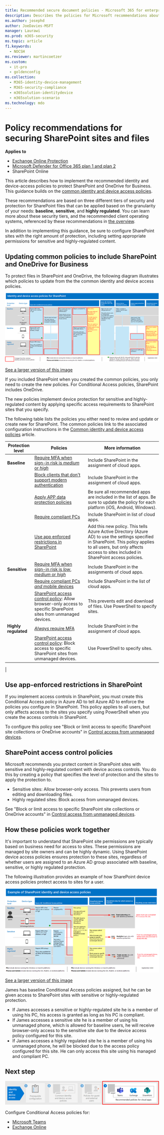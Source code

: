 ```yaml
---
title: Recommended secure document policies - Microsoft 365 for enterprise | Microsoft Docs
description: Describes the policies for Microsoft recommendations about how to secure SharePoint file access.
ms.author: josephd
author: JoeDavies-MSFT
manager: Laurawi
ms.prod: m365-security
ms.topic: article
f1.keywords: 
  - NOCSH
ms.reviewer: martincoetzer
ms.custom: 
  - it-pro
  - goldenconfig
ms.collection: 
  - M365-identity-device-management
  - M365-security-compliance
  - m365solution-identitydevice
  - m365solution-scenario
ms.technology: mdo
---
```


# Policy recommendations for securing SharePoint sites and files

**Applies to**
- [Exchange Online Protection](exchange-online-protection-overview.md)
- [Microsoft Defender for Office 365 plan 1 and plan 2](office-365-atp.md)
- SharePoint Online 


This article describes how to implement the recommended identity and device-access policies to protect SharePoint and OneDrive for Business. This guidance builds on the [common identity and device access policies](identity-access-policies.md).

These recommendations are based on three different tiers of security and protection for SharePoint files that can be applied based on the granularity of your needs: **baseline**, **sensitive**, and **highly regulated**. You can learn more about these security tiers, and the recommended client operating systems, referenced by these recommendations in [the overview](microsoft-365-policies-configurations.md).

In addition to implementing this guidance, be sure to configure SharePoint sites with the right amount of protection, including setting appropriate permissions for sensitive and highly-regulated content.

## Updating common policies to include SharePoint and OneDrive for Business

To protect files in SharePoint and OneDrive, the following diagram illustrates which policies to update from the the common identity and device access policies.

[![Summary of policy updates for protecting access to Teams and its dependent services](../../media/microsoft-365-policies-configurations/identity-access-ruleset-sharepoint.png)](https://github.com/MicrosoftDocs/microsoft-365-docs/raw/public/microsoft-365/media/microsoft-365-policies-configurations/identity-access-ruleset-sharepoint.png)

[See a larger version of this image](https://github.com/MicrosoftDocs/microsoft-365-docs/raw/public/microsoft-365/media/microsoft-365-policies-configurations/identity-access-ruleset-sharepoint.png)

If you included SharePoint when you created the common policies, you only need to create the new policies. For Conditional Access policies, SharePoint includes OneDrive.

The new policies implement device protection for sensitive and highly-regulated content by applying specific access requirements to SharePoint sites that you specify.

The following table lists the policies you either need to review and update or create new for SharePoint. The common policies link to the associated configuration instructions in the [Common identity and device access policies](identity-access-policies.md) article.

|Protection level|Policies|More information|
|---|---|---|
|**Baseline**|[Require MFA when sign-in risk is *medium* or *high*](identity-access-policies.md#require-mfa-based-on-sign-in-risk)|Include SharePoint in the assignment of cloud apps.|
||[Block clients that don't support modern authentication](identity-access-policies.md#block-clients-that-dont-support-multi-factor)|Include SharePoint in the assignment of cloud apps.|
||[Apply APP data protection policies](identity-access-policies.md#apply-app-data-protection-policies)|Be sure all recommended apps are included in the list of apps. Be sure to update the policy for each platform (iOS, Android, Windows).|
||[Require compliant PCs](identity-access-policies.md#require-compliant-pcs-but-not-compliant-phones-and-tablets)|Include SharePoint in list of cloud apps.|
||[Use app enforced restrictions in SharePoint](#use-app-enforced-restrictions-in-sharepoint)|Add this new policy. This tells Azure Active Directory (Azure AD) to use the settings specified in SharePoint. This policy applies to all users, but only affects access to sites included in SharePoint access policies.|
|**Sensitive**|[Require MFA when sign-in risk is *low*, *medium* or *high*](identity-access-policies.md#require-mfa-based-on-sign-in-risk)|Include SharePoint in the assignments of cloud apps.|
||[Require compliant PCs *and* mobile devices](identity-access-policies.md#require-compliant-pcs-and-mobile-devices)|Include SharePoint in the list of cloud apps.|
||[SharePoint access control policy](#sharepoint-access-control-policies): Allow browser-only access to specific SharePoint sites from unmanaged devices.|This prevents edit and download of files. Use PowerShell to specify sites.|
|**Highly regulated**|[*Always* require MFA](identity-access-policies.md#require-mfa-based-on-sign-in-risk)|Include SharePoint in the assignment of cloud apps.|
||[SharePoint access control policy](#use-app-enforced-restrictions-in-sharepoint): Block access to specific SharePoint sites from unmanaged devices.|Use PowerShell to specify sites.|
|

## Use app-enforced restrictions in SharePoint

If you implement access controls in SharePoint, you must create this Conditional Access policy in Azure AD to tell Azure AD to enforce the policies you configure in SharePoint. This policy applies to all users, but only affects access to the sites you specify using PowerShell when you create the access controls in SharePoint.

To configure this policy see "Block or limit access to specific SharePoint site collections or OneDrive accounts" in [Control access from unmanaged devices](https://docs.microsoft.com/sharepoint/control-access-from-unmanaged-devices).

## SharePoint access control policies

Microsoft recommends you protect content in SharePoint sites with sensitive and highly-regulated content with device access controls. You do this by creating a policy that specifies the level of protection and the sites to apply the protection to.

- Sensitive sites: Allow browser-only access. This prevents users from editing and downloading files.
- Highly regulated sites: Block access from unmanaged devices.

See "Block or limit access to specific SharePoint site collections or OneDrive accounts" in [Control access from unmanaged devices](https://docs.microsoft.com/sharepoint/control-access-from-unmanaged-devices).

## How these policies work together

It's important to understand that SharePoint site permissions are typically based on business need for access to sites. These permissions are managed by site owners and can be highly dynamic. Using SharePoint device access policies ensures protection to these sites, regardless of whether users are assigned to an Azure AD group associated with baseline, sensitive, or highly regulated protection.

The following illustration provides an example of how SharePoint device access policies protect access to sites for a user.

[![Example of how SharePoint device access policies protect sites](../../media/microsoft-365-policies-configurations/SharePoint-rules-scenario.png)](https://github.com/MicrosoftDocs/microsoft-365-docs/raw/public/microsoft-365/media/microsoft-365-policies-configurations/SharePoint-rules-scenario.png)

[See a larger version of this image](https://github.com/MicrosoftDocs/microsoft-365-docs/raw/public/microsoft-365/media/microsoft-365-policies-configurations/SharePoint-rules-scenario.png)

James has baseline Conditional Access policies assigned, but he can be given access to SharePoint sites with sensitive or highly-regulated protection.

- If James accesses a sensitive or highly-regulated site he is a member of using his PC, his access is granted as long as his PC is compliant.
- If James accesses a sensitive site he is a member of using his unmanaged phone, which is allowed for baseline users, he will receive browser-only access to the sensitive site due to the device access policy configured for this site.
- If James accesses a highly regulated site he is a member of using his unmanaged phone, he will be blocked due to the access policy configured for this site. He can only access this site using his managed and compliant PC.

## Next step

![Step 4: Policies for Microsoft 365 cloud apps](../../media/microsoft-365-policies-configurations/identity-device-access-steps-next-step-4.png)

Configure Conditional Access policies for:

- [Microsoft Teams](teams-access-policies.md)
- [Exchange Online](secure-email-recommended-policies.md)
